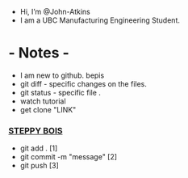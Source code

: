 - Hi, I’m @John-Atkins
- I am a UBC Manufacturing Engineering Student.

# - Notes - 

- I am new to github. bepis
- git diff - specific changes on the files.
- git status - specific file .
- watch tutorial
- get clone "LINK" 

### <u>STEPPY BOIS</u> 
- git add .  [1]
- git commit -m "message"  [2]
- git push [3]


